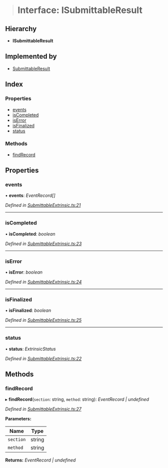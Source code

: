 > # Interface: ISubmittableResult

## Hierarchy

* **ISubmittableResult**

## Implemented by

* [SubmittableResult](../classes/_submittableextrinsic_.submittableresult.md)

## Index

### Properties

* [events](_submittableextrinsic_.isubmittableresult.md#events)
* [isCompleted](_submittableextrinsic_.isubmittableresult.md#iscompleted)
* [isError](_submittableextrinsic_.isubmittableresult.md#iserror)
* [isFinalized](_submittableextrinsic_.isubmittableresult.md#isfinalized)
* [status](_submittableextrinsic_.isubmittableresult.md#status)

### Methods

* [findRecord](_submittableextrinsic_.isubmittableresult.md#findrecord)

## Properties

###  events

• **events**: *EventRecord[]*

*Defined in [SubmittableExtrinsic.ts:21](https://github.com/polkadot-js/api/blob/098a7a0/packages/api/src/SubmittableExtrinsic.ts#L21)*

___

###  isCompleted

• **isCompleted**: *boolean*

*Defined in [SubmittableExtrinsic.ts:23](https://github.com/polkadot-js/api/blob/098a7a0/packages/api/src/SubmittableExtrinsic.ts#L23)*

___

###  isError

• **isError**: *boolean*

*Defined in [SubmittableExtrinsic.ts:24](https://github.com/polkadot-js/api/blob/098a7a0/packages/api/src/SubmittableExtrinsic.ts#L24)*

___

###  isFinalized

• **isFinalized**: *boolean*

*Defined in [SubmittableExtrinsic.ts:25](https://github.com/polkadot-js/api/blob/098a7a0/packages/api/src/SubmittableExtrinsic.ts#L25)*

___

###  status

• **status**: *ExtrinsicStatus*

*Defined in [SubmittableExtrinsic.ts:22](https://github.com/polkadot-js/api/blob/098a7a0/packages/api/src/SubmittableExtrinsic.ts#L22)*

## Methods

###  findRecord

▸ **findRecord**(`section`: string, `method`: string): *EventRecord | undefined*

*Defined in [SubmittableExtrinsic.ts:27](https://github.com/polkadot-js/api/blob/098a7a0/packages/api/src/SubmittableExtrinsic.ts#L27)*

**Parameters:**

Name | Type |
------ | ------ |
`section` | string |
`method` | string |

**Returns:** *EventRecord | undefined*